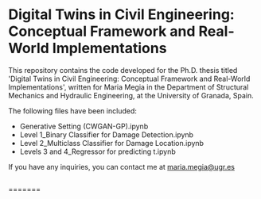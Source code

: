 # Digital Twins in Civil Engineering: Conceptual Framework and Real-World Implementations

This repository contains the code developed for the Ph.D. thesis titled 'Digital Twins in Civil Engineering: Conceptual Framework and Real-World Implementations', written for Maria Megia in the Department of Structural Mechanics and Hydraulic Engineering, at the University of Granada, Spain.

The following files have been included:
- Generative Setting (CWGAN-GP).ipynb
- Level 1_Binary Classifier for Damage Detection.ipynb
- Level 2_Multiclass Classifier for Damage Location.ipynb
- Levels 3 and 4_Regressor for predicting t.ipynb

If you have any inquiries, you can contact me at maria.megia@ugr.es


```python

```
=======

